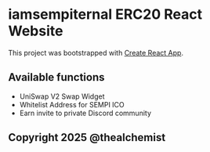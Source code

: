 # iamsempiternal ERC20 React Website

This project was bootstrapped with [Create React App](https://github.com/facebook/create-react-app).

## Available functions

- UniSwap V2 Swap Widget
- Whitelist Address for SEMPI ICO
- Earn invite to private Discord community 

## Copyright 2025 @thealchemist
